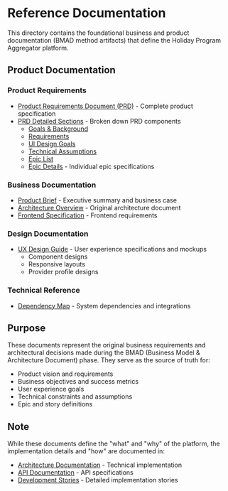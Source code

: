 # Reference Documentation

This directory contains the foundational business and product documentation (BMAD method artifacts) that define the Holiday Program Aggregator platform.

## Product Documentation

### Product Requirements
- [Product Requirements Document (PRD)](./prd.md) - Complete product specification
- [PRD Detailed Sections](./prd/) - Broken down PRD components
  - [Goals & Background](./prd/01-goals-and-background-context.md)
  - [Requirements](./prd/02-requirements.md)
  - [UI Design Goals](./prd/03-user-interface-design-goals.md)
  - [Technical Assumptions](./prd/04-technical-assumptions.md)
  - [Epic List](./prd/05-epic-list.md)
  - [Epic Details](./prd/) - Individual epic specifications

### Business Documentation
- [Product Brief](./product-brief.md) - Executive summary and business case
- [Architecture Overview](./architecture.md) - Original architecture document
- [Frontend Specification](./front-end-spec.md) - Frontend requirements

### Design Documentation
- [UX Design Guide](./ux-design/) - User experience specifications and mockups
  - Component designs
  - Responsive layouts
  - Provider profile designs

### Technical Reference
- [Dependency Map](./dependency-map.md) - System dependencies and integrations

## Purpose

These documents represent the original business requirements and architectural decisions made during the BMAD (Business Model & Architecture Document) phase. They serve as the source of truth for:

- Product vision and requirements
- Business objectives and success metrics
- User experience goals
- Technical constraints and assumptions
- Epic and story definitions

## Note

While these documents define the "what" and "why" of the platform, the implementation details and "how" are documented in:
- [Architecture Documentation](/docs/architecture/) - Technical implementation
- [API Documentation](/docs/api/) - API specifications
- [Development Stories](/docs/stories/) - Detailed implementation stories